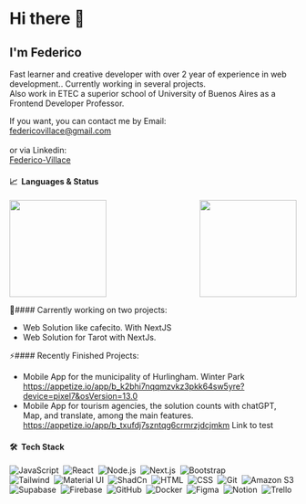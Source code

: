 # Hi there 👋

<!--
**Federico-Villace/Federico-Villace** is a ✨ _special_ ✨ repository because its `README.md` (this file) appears on your GitHub profile.

Here are some ideas to get you started:

- 🔭 I’m currently working on ...
- 🌱 I’m currently learning ...
- 👯 I’m looking to collaborate on ...
- 🤔 I’m looking for help with ...
- 💬 Ask me about ...
- 📫 How to reach me: ...
- 😄 Pronouns: ...
- ⚡ Fun fact: ...
-->
## I'm Federico

Fast learner and creative developer with over 2 year of experience in web development.. Currently working in several projects.
<br />
  Also work in ETEC a superior school of University of Buenos Aires as a Frontend Developer Professor.


If you want, you can contact me by Email:</br> <a href="mailto:federicovillace@gmail.com">federicovillace@gmail.com</a> <br></br>or via Linkedin: </br><a href="https://www.linkedin.com/in/federico-villace/">Federico-Villace</a>


#### 📈 &nbsp;Languages & Status 
<p>
<img height="170px" src="https://github-readme-stats-sigma-five.vercel.app/api/top-langs/?username=Federico-Villace&exclude_repo=,free-for-dev&layout=compact&langs_count=6&theme=radical">
  
  <img height="170px" align="right" src="https://github-readme-stats-sigma-five.vercel.app/api?username=Federico-Villace&sshow_icons=true&theme=radical&count_private=true">
</p>

🔭#### Carrently working on two projects:
- Web Solution like cafecito. With NextJS 
- Web Solution for Tarot with NextJs.

⚡#### Recently Finished Projects:
- Mobile App for the municipality of Hurlingham. Winter Park 
https://appetize.io/app/b_k2bhi7nqqmzvkz3pkk64sw5yre?device=pixel7&osVersion=13.0
- Mobile App for tourism agencies, the solution counts with chatGPT, Map, and translate, among the main features.
 https://appetize.io/app/b_txufdj7szntqg6crmrzjdcjmkm Link to test 
 

#### 🛠 &nbsp;Tech Stack
![JavaScript](https://img.shields.io/badge/-JavaScript-05122A?style=flat&logo=javascript)&nbsp;
![React](https://img.shields.io/badge/-React-05122A?style=flat&logo=react)&nbsp;
![Node.js](https://img.shields.io/badge/-Node.js-05122A?style=flat&logo=node.js)&nbsp;
![Next.js](https://img.shields.io/badge/-NextJs-05122A?style=flat&logo=Next.Js)&nbsp;
![Bootstrap](https://img.shields.io/badge/-Bootstrap-05122A?style=flat&logo=bootstrap&logoColor=563D7C)\
![Tailwind](https://img.shields.io/badge/-Tailwind%20CSS-38B2AC?style=flat&logo=tailwind-css&logoColor=white)&nbsp;
![Material UI](https://img.shields.io/badge/-Material%20UI-0081CB?style=flat&logo=mui&logoColor=white)&nbsp;
![ShadCn](https://img.shields.io/badge/-ShadCn-121212?style=flat&logo=shadcn&logoColor=white)&nbsp;
![HTML](https://img.shields.io/badge/-HTML-05122A?style=flat&logo=HTML5)&nbsp;
![CSS](https://img.shields.io/badge/-CSS-05122A?style=flat&logo=CSS3&logoColor=1572B6)&nbsp;
![Git](https://img.shields.io/badge/-Git-05122A?style=flat&logo=git)&nbsp;
![Amazon S3](https://img.shields.io/badge/-Amazon%20S3-569A31?style=flat&logo=amazon-s3&logoColor=white)&nbsp;
![Supabase](https://img.shields.io/badge/-Supabase-3ECF8E?style=flat&logo=supabase&logoColor=white)&nbsp;
![Firebase](https://img.shields.io/badge/-Firebase-FFCA28?style=flat&logo=firebase&logoColor=white)&nbsp;
![GitHub](https://img.shields.io/badge/-GitHub-05122A?style=flat&logo=github)&nbsp;
![Docker](https://img.shields.io/badge/-Docker-2496ED?style=flat&logo=docker&logoColor=white)&nbsp;
![Figma](https://img.shields.io/badge/-Figma-F24E1E?style=flat&logo=figma&logoColor=white)&nbsp;
![Notion](https://img.shields.io/badge/-Notion-000000?style=flat&logo=notion&logoColor=white)&nbsp;
![Trello](https://img.shields.io/badge/-Trello-0052CC?style=flat&logo=trello&logoColor=white)&nbsp;


  






